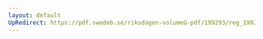 ```yaml
---
layout: default
UpRedirect: https://pdf.swedeb.se/riksdagen-volumeG-pdf/199293/reg_199293/reg_199293_0014.pdf
---
```

